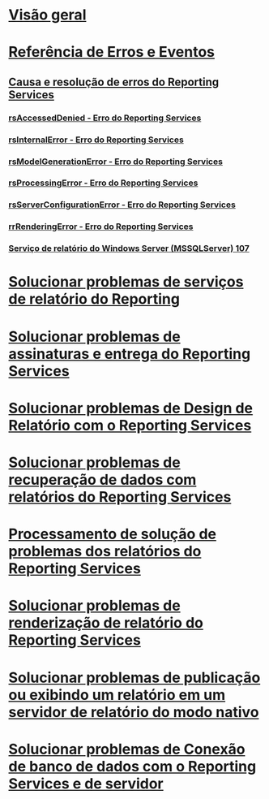 # [Visão geral](troubleshoot-reporting-services.md)  
# [Referência de Erros e Eventos](errors-and-events-reference-reporting-services.md)  
## [Causa e resolução de erros do Reporting Services](cause-and-resolution-of-reporting-services-errors.md)  
### [rsAccessedDenied - Erro do Reporting Services](rsaccesseddenied-reporting-services-error.md)  
### [rsInternalError - Erro do Reporting Services](rsinternalerror-reporting-services-error.md)  
### [rsModelGenerationError - Erro do Reporting Services](rsmodelgenerationerror-reporting-services-error.md)  
### [rsProcessingError - Erro do Reporting Services](rsprocessingerror-reporting-services-error.md)  
### [rsServerConfigurationError - Erro do Reporting Services](rsserverconfigurationerror-reporting-services-error.md)  
### [rrRenderingError - Erro do Reporting Services](rrrenderingerror-reporting-services-error.md)  
### [Serviço de relatório do Windows Server (MSSQLServer) 107](report-server-windows-service-mssqlserver-107.md)  
# [Solucionar problemas de serviços de relatório do Reporting](troubleshoot-reporting-services-report-issues.md)  
# [Solucionar problemas de assinaturas e entrega do Reporting Services](troubleshoot-reporting-services-subscriptions-and-delivery.md)  
# [Solucionar problemas de Design de Relatório com o Reporting Services](troubleshoot-report-design-issues-with-reporting-services.md)  
# [Solucionar problemas de recuperação de dados com relatórios do Reporting Services](troubleshoot-data-retrieval-issues-with-reporting-services-reports.md)  
# [Processamento de solução de problemas dos relatórios do Reporting Services](troubleshoot-processing-of-reporting-services-reports.md)  
# [Solucionar problemas de renderização de relatório do Reporting Services](troubleshoot-reporting-services-report-rendering-issues.md)  
# [Solucionar problemas de publicação ou exibindo um relatório em um servidor de relatório do modo nativo](troubleshoot-publishing-or-viewing-a-report-on-a-native-mode-report-server.md)  
# [Solucionar problemas de Conexão de banco de dados com o Reporting Services e de servidor](troubleshoot-server-and-database-connection-problems-with-reporting-services.md)  
